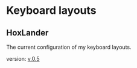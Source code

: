 # Keyboard layouts

## HoxLander

The current configuration of my keyboard layouts.

version: [v.0.5](https://configure.zsa.io/moonlander/layouts/x6pB5/latest/0)
